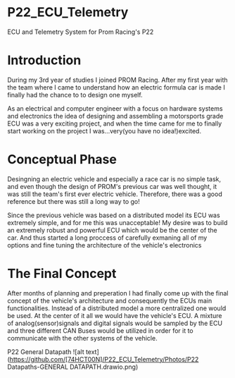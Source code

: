# P22_ECU_Telemetry
ECU and Telemetry System for Prom Racing's P22

# Introduction
During my 3rd year of studies I joined PROM Racing. After my first year with the team where I came to understand how an electric formula car is made I finally had the chance to to design one myself. 

As an electrical and computer engineer with a focus on hardware systems and electronics the idea of designing and assembling a motorsports grade ECU was a very exciting project, and when the time came for me to finally start working on the project I was...very(you have no idea!)excited. 

# Conceptual Phase

Desingning an electric vehicle and especially a race car is no simple task, and even though the design of PROM's previous car was well thought, it was still the team's first ever electric vehicle. Therefore, there was a good reference but there was still a long way to go!

Since the previous vehicle was based on a distributed model its ECU was extremely simple, and for me this was unacceptable!
My desire was to build an extremely robust and powerful ECU which would be the center of the car. 
And thus started a long proccess of carefully exmaning all of my options and fine tuning the architecture of the vehicle's electronics

# The Final Concept

After months of planning and preperation I had finally come up with the final concept of the vehicle's architecture and consequently the ECUs main functionalities.
Instead of a distributed model a more centralized one would be used. At the center of it all we would have the vehicle's ECU. A mixture of analog(sensor)signals and digital signals would be sampled by the ECU and three different CAN Buses would be utilized in order for it to communicate with the other systems of the vehicle.

P22 General Datapath
![alt text](https://github.com/[74HCT00N]/P22_ECU_Telemetry/Photos/P22 Datapaths-GENERAL DATAPATH.drawio.png)
